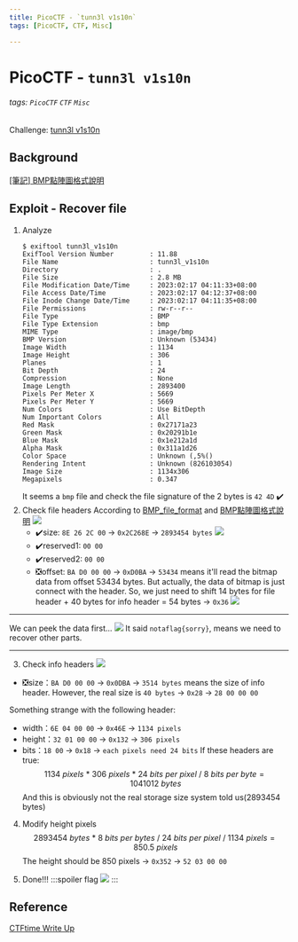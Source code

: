 ```yaml
---
title: PicoCTF - `tunn3l v1s10n`
tags: [PicoCTF, CTF, Misc]

---
```


# PicoCTF - `tunn3l v1s10n`
###### tags: `PicoCTF` `CTF` `Misc`
Challenge: [tunn3l v1s10n](https://play.picoctf.org/practice/challenge/112?category=4&page=1)

## Background
[[筆記] BMP點陣圖格式說明](https://www.jinnsblog.com/2009/08/bmp-format-graphic-illustration.html)


## Exploit - Recover file
1. Analyze
    ```bash!
    $ exiftool tunn3l_v1s10n
    ExifTool Version Number         : 11.88
    File Name                       : tunn3l_v1s10n
    Directory                       : .
    File Size                       : 2.8 MB
    File Modification Date/Time     : 2023:02:17 04:11:33+08:00
    File Access Date/Time           : 2023:02:17 04:12:37+08:00
    File Inode Change Date/Time     : 2023:02:17 04:11:35+08:00
    File Permissions                : rw-r--r--
    File Type                       : BMP
    File Type Extension             : bmp
    MIME Type                       : image/bmp
    BMP Version                     : Unknown (53434)
    Image Width                     : 1134
    Image Height                    : 306
    Planes                          : 1
    Bit Depth                       : 24
    Compression                     : None
    Image Length                    : 2893400
    Pixels Per Meter X              : 5669
    Pixels Per Meter Y              : 5669
    Num Colors                      : Use BitDepth
    Num Important Colors            : All
    Red Mask                        : 0x27171a23
    Green Mask                      : 0x20291b1e
    Blue Mask                       : 0x1e212a1d
    Alpha Mask                      : 0x311a1d26
    Color Space                     : Unknown (,5%()
    Rendering Intent                : Unknown (826103054)
    Image Size                      : 1134x306
    Megapixels                      : 0.347
    ```
    It seems a `bmp` file and check the file signature of the 2 bytes is `42 4D` :heavy_check_mark: 
2. Check file headers
According to [BMP_file_format](https://en.wikipedia.org/wiki/BMP_file_format) and [BMP點陣圖格式說明](https://www.jinnsblog.com/2009/08/bmp-format-graphic-illustration.html)
![](https://i.imgur.com/YU6exro.png)
    * :heavy_check_mark:size: `8E 26 2C 00` $\to$ `0x2C268E` $\to$ `2893454 bytes`
![](https://i.imgur.com/H6G44kT.png)
    * :heavy_check_mark:reserved1: `00 00`
    * :heavy_check_mark:reserved2:  `00 00`
    * :negative_squared_cross_mark:offset: `BA D0 00 00` $\to$ `0xD0BA` $\to$ `53434` means it'll read the bitmap data from offset 53434 bytes. But actually, the data of bitmap is just connect with the header. So, we just need to shift 14 bytes for file header + 40 bytes for info header = 54 bytes $\to$ `0x36`
![](https://i.imgur.com/crETYOD.png)

---

We can peek the data first...
![](https://i.imgur.com/DWesnDl.png)
It said `notaflag{sorry}`, means we need to recover other parts.

---

3. Check info headers
![](https://i.imgur.com/SMZn71k.png)
* :negative_squared_cross_mark:size：`BA D0 00 00` $\to$ `0x0DBA` $\to$ `3514 bytes` means the size of info header. However, the real size is `40 bytes` $\to$ `0x28` $\to$ `28 00 00 00`

Something strange with the following header:
* width：`6E 04 00 00` $\to$ `0x46E` $\to$ `1134 pixels`
* height：`32 01 00 00` $\to$ `0x132` $\to$ `306 pixels`
* bits：`18 00` $\to$ `0x18` $\to$ `each pixels need 24 bits`
If these headers are true:
$$
1134\ pixels\ *\ 306\ pixels\ *\ 24\ bits\ per\ pixel\ /\ 8\ bits\ per\ byte=1041012\ bytes
$$
And this is obviously not the real storage size system told us(2893454 bytes)

4. Modify height pixels
$$
2893454\ bytes\ *\ 8\ bits\ per\ bytes\ /\ 24\  bits\ per\ pixel\ /\ 1134\ pixels=850.5\ pixels
$$
The height should be 850 pixels $\to$ `0x352` $\to$ `52 03 00 00`

5. Done!!!
    :::spoiler flag
    ![](https://i.imgur.com/IJMO8Pd.jpg)
    :::
## Reference
[CTFtime Write Up](https://ctftime.org/writeup/28157)